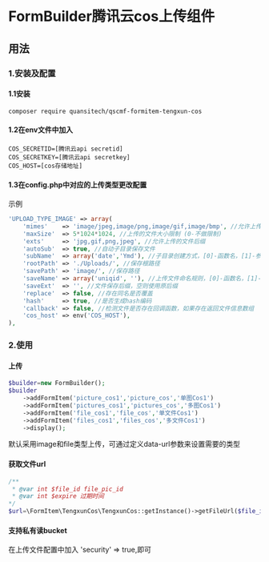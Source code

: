 # FormBuilder腾讯云cos上传组件

## 用法
### 1.安装及配置
#### 1.1安装
```shell script
composer require quansitech/qscmf-formitem-tengxun-cos
```
#### 1.2在env文件中加入
```dotenv
COS_SECRETID=[腾讯云api secretid]
COS_SECRETKEY=[腾讯云api secretkey]
COS_HOST=[cos存储地址]
```

#### 1.3在config.php中对应的上传类型更改配置
示例
```php
'UPLOAD_TYPE_IMAGE' => array(
    'mimes'    => 'image/jpeg,image/png,image/gif,image/bmp', //允许上传的文件MiMe类型
    'maxSize'  => 5*1024*1024, //上传的文件大小限制 (0-不做限制)
    'exts'     => 'jpg,gif,png,jpeg', //允许上传的文件后缀
    'autoSub'  => true, //自动子目录保存文件
    'subName'  => array('date','Ymd'), //子目录创建方式，[0]-函数名，[1]-参数，多个参数使用数组
    'rootPath' => './Uploads/', //保存根路径
    'savePath' => 'image/', //保存路径
    'saveName' => array('uniqid', ''), //上传文件命名规则，[0]-函数名，[1]-参数，多个参数使用数组
    'saveExt'  => '', //文件保存后缀，空则使用原后缀
    'replace'  => false, //存在同名是否覆盖
    'hash'     => true, //是否生成hash编码
    'callback' => false, //检测文件是否存在回调函数，如果存在返回文件信息数组
    'cos_host' => env('COS_HOST'),
),
```

### 2.使用

#### 上传
```php
$builder=new FormBuilder();
$builder
    ->addFormItem('picture_cos1','picture_cos','单图Cos1')
    ->addFormItem('pictures_cos1','pictures_cos','多图Cos1')
    ->addFormItem('file_cos1','file_cos','单文件Cos1')
    ->addFormItem('files_cos1','files_cos','多文件Cos1')
    ->display();
```
默认采用image和file类型上传，可通过定义data-url参数来设置需要的类型

#### 获取文件url
```php
/** 
 * @var int $file_id file_pic_id
 * @var int $expire 过期时间 
*/
$url=\FormItem\TengxunCos\TengxunCos::getInstance()->getFileUrl($file_id,$expire);
```

#### 支持私有读bucket
在上传文件配置中加入 'security' => true,即可
